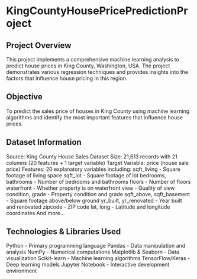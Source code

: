 # KingCountyHousePricePredictionProject

## Project Overview
This project implements a comprehensive machine learning analysis to predict house prices in King County, Washington, USA. The project demonstrates various regression techniques and provides insights into the factors that influence house pricing in this region.

## Objective
To predict the sales price of houses in King County using machine learning algorithms and identify the most important features that influence house prices.

## Dataset Information
Source: King County House Sales Dataset
Size: 21,613 records with 21 columns (20 features + 1 target variable)
Target Variable: price (house sale price)
Features: 20 explanatory variables including:
sqft_living - Square footage of living space
sqft_lot - Square footage of lot
bedrooms, bathrooms - Number of bedrooms and bathrooms
floors - Number of floors
waterfront - Whether property is on waterfront
view - Quality of view
condition, grade - Property condition and grade
sqft_above, sqft_basement - Square footage above/below ground
yr_built, yr_renovated - Year built and renovated
zipcode - ZIP code
lat, long - Latitude and longitude coordinates
And more...

## Technologies & Libraries Used
Python - Primary programming language
Pandas - Data manipulation and analysis
NumPy - Numerical computations
Matplotlib & Seaborn - Data visualization
Scikit-learn - Machine learning algorithms
TensorFlow/Keras - Deep learning models
Jupyter Notebook - Interactive development environment
